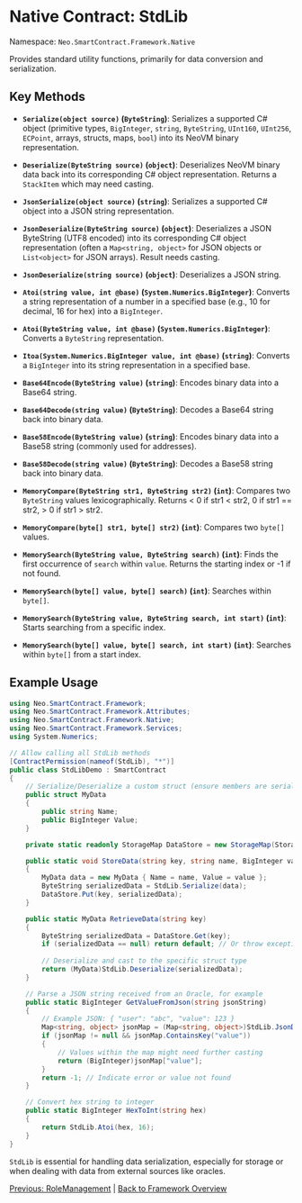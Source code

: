 # Native Contract: StdLib

Namespace: `Neo.SmartContract.Framework.Native`

Provides standard utility functions, primarily for data conversion and serialization.

## Key Methods

*   **`Serialize(object source)` (`ByteString`)**: Serializes a supported C# object (primitive types, `BigInteger`, `string`, `ByteString`, `UInt160`, `UInt256`, `ECPoint`, arrays, structs, maps, `bool`) into its NeoVM binary representation.
*   **`Deserialize(ByteString source)` (`object`)**: Deserializes NeoVM binary data back into its corresponding C# object representation. Returns a `StackItem` which may need casting.

*   **`JsonSerialize(object source)` (`string`)**: Serializes a supported C# object into a JSON string representation.
*   **`JsonDeserialize(ByteString source)` (`object`)**: Deserializes a JSON ByteString (UTF8 encoded) into its corresponding C# object representation (often a `Map<string, object>` for JSON objects or `List<object>` for JSON arrays). Result needs casting.
*   **`JsonDeserialize(string source)` (`object`)**: Deserializes a JSON string.

*   **`Atoi(string value, int @base)` (`System.Numerics.BigInteger`)**: Converts a string representation of a number in a specified base (e.g., 10 for decimal, 16 for hex) into a `BigInteger`.
*   **`Atoi(ByteString value, int @base)` (`System.Numerics.BigInteger`)**: Converts a `ByteString` representation.

*   **`Itoa(System.Numerics.BigInteger value, int @base)` (`string`)**: Converts a `BigInteger` into its string representation in a specified base.

*   **`Base64Encode(ByteString value)` (`string`)**: Encodes binary data into a Base64 string.
*   **`Base64Decode(string value)` (`ByteString`)**: Decodes a Base64 string back into binary data.

*   **`Base58Encode(ByteString value)` (`string`)**: Encodes binary data into a Base58 string (commonly used for addresses).
*   **`Base58Decode(string value)` (`ByteString`)**: Decodes a Base58 string back into binary data.

*   **`MemoryCompare(ByteString str1, ByteString str2)` (`int`)**: Compares two `ByteString` values lexicographically. Returns < 0 if str1 < str2, 0 if str1 == str2, > 0 if str1 > str2.
*   **`MemoryCompare(byte[] str1, byte[] str2)` (`int`)**: Compares two `byte[]` values.

*   **`MemorySearch(ByteString value, ByteString search)` (`int`)**: Finds the first occurrence of `search` within `value`. Returns the starting index or -1 if not found.
*   **`MemorySearch(byte[] value, byte[] search)` (`int`)**: Searches within `byte[]`.
*   **`MemorySearch(ByteString value, ByteString search, int start)` (`int`)**: Starts searching from a specific index.
*   **`MemorySearch(byte[] value, byte[] search, int start)` (`int`)**: Searches within `byte[]` from a start index.

## Example Usage

```csharp
using Neo.SmartContract.Framework;
using Neo.SmartContract.Framework.Attributes;
using Neo.SmartContract.Framework.Native;
using Neo.SmartContract.Framework.Services;
using System.Numerics;

// Allow calling all StdLib methods
[ContractPermission(nameof(StdLib), "*")] 
public class StdLibDemo : SmartContract
{
    // Serialize/Deserialize a custom struct (ensure members are serializable)
    public struct MyData
    {
        public string Name;
        public BigInteger Value;
    }

    private static readonly StorageMap DataStore = new StorageMap(Storage.CurrentContext, "DATA");

    public static void StoreData(string key, string name, BigInteger value)
    {
        MyData data = new MyData { Name = name, Value = value };
        ByteString serializedData = StdLib.Serialize(data);
        DataStore.Put(key, serializedData);
    }

    public static MyData RetrieveData(string key)
    {
        ByteString serializedData = DataStore.Get(key);
        if (serializedData == null) return default; // Or throw exception
        
        // Deserialize and cast to the specific struct type
        return (MyData)StdLib.Deserialize(serializedData);
    }

    // Parse a JSON string received from an Oracle, for example
    public static BigInteger GetValueFromJson(string jsonString)
    { 
        // Example JSON: { "user": "abc", "value": 123 }
        Map<string, object> jsonMap = (Map<string, object>)StdLib.JsonDeserialize(jsonString);
        if (jsonMap != null && jsonMap.ContainsKey("value")) 
        { 
            // Values within the map might need further casting
            return (BigInteger)jsonMap["value"];
        } 
        return -1; // Indicate error or value not found
    }

    // Convert hex string to integer
    public static BigInteger HexToInt(string hex)
    {
        return StdLib.Atoi(hex, 16);
    }
}
```

`StdLib` is essential for handling data serialization, especially for storage or when dealing with data from external sources like oracles.

[Previous: RoleManagement](./RoleManagement.md) | [Back to Framework Overview](../README.md)
